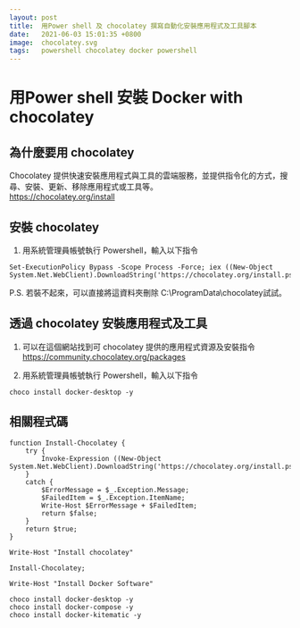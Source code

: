 ```yaml
---
layout: post
title:  用Power shell 及 chocolatey 撰寫自動化安裝應用程式及工具腳本
date:   2021-06-03 15:01:35 +0800
image:  chocolatey.svg
tags:   powershell chocolatey docker powershell
---
```

# 用Power shell 安裝 Docker with chocolatey

## 為什麼要用 chocolatey
Chocolatey 提供快速安裝應用程式與工具的雲端服務，並提供指令化的方式，搜尋、安裝、更新、移除應用程式或工具等。<br/>
https://chocolatey.org/install

## 安裝 chocolatey
1. 用系統管理員帳號執行 Powershell，輸入以下指令

```
Set-ExecutionPolicy Bypass -Scope Process -Force; iex ((New-Object System.Net.WebClient).DownloadString('https://chocolatey.org/install.ps1'))  
```
P.S. 若裝不起來，可以直接將這資料夾刪除 C:\ProgramData\chocolatey試試。  

## 透過 chocolatey 安裝應用程式及工具
1. 可以在這個網站找到可 chocolatey 提供的應用程式資源及安裝指令 <br/>
https://community.chocolatey.org/packages

2. 用系統管理員帳號執行 Powershell，輸入以下指令

```
choco install docker-desktop -y
```

## 相關程式碼

```
function Install-Chocolatey {
    try {
        Invoke-Expression ((New-Object System.Net.WebClient).DownloadString('https://chocolatey.org/install.ps1'));
    }
    catch {
        $ErrorMessage = $_.Exception.Message;
        $FailedItem = $_.Exception.ItemName;
        Write-Host $ErrorMessage + $FailedItem;
        return $false;
    }
    return $true;
}

Write-Host "Install chocolatey"

Install-Chocolatey;

Write-Host "Install Docker Software"

choco install docker-desktop -y
choco install docker-compose -y
choco install docker-kitematic -y
```
